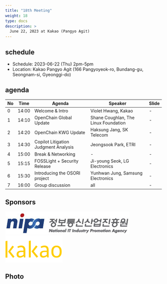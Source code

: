 ```yaml
---
title: "18th Meeting"
weight: 18
type: docs
description: >
  June 22, 2023 at Kakao (Pangyo Agit)
---
```


## schedule

* Schedule: 2023-06-22 (Thu) 2pm-5pm
* Location: Kakao Pangyo Agit (166 Pangyoyeok-ro, Bundang-gu, Seongnam-si, Gyeonggi-do)

## agenda

| No | Time | Agenda | Speaker | Slide |
|----|----|-----------------|------|------|
| 0 | 14:00 | Welcome & Intro | Violet Hwang, Kakao | - |
| 1 | 14:10 | OpenChain Global Update | Shane Coughlan, The Linux Foundation | - |
| 2 | 14:20 | OpenChain KWG Update | Haksung Jang, SK Telecom | - |
| 3 | 14:30 | Copilot Litigation Judgment Analysis | Jeongsook Park, ETRI | - |
| 4 | 15:00 | Break & Networking | - | - |
| 5 | 15:15 | FOSSLight + Security Release | Ji-young Seok, LG Electronics | - |
| 6 | 15:30 | Introducing the OSORI project | Yunhwan Jung, Samsung Electronics | - |
| 7 | 16:00 | Group discussion | all | - |

## Sponsors

![](nipg-logo.png)
<br>
![](./kakao.png)

## Photo